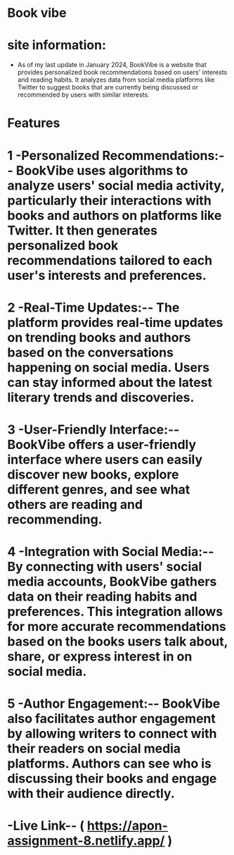 # Book vibe

# site information:

- As of my last update in January 2024, BookVibe is a website that provides personalized book recommendations based on users' interests and reading habits. It analyzes data from social media platforms like Twitter to suggest books that are currently being discussed or recommended by users with similar interests.

# Features

# 1 -Personalized Recommendations:-- BookVibe uses algorithms to analyze users' social media activity, particularly their interactions with books and authors on platforms like Twitter. It then generates personalized book recommendations tailored to each user's interests and preferences.

# 2 -Real-Time Updates:-- The platform provides real-time updates on trending books and authors based on the conversations happening on social media. Users can stay informed about the latest literary trends and discoveries.

# 3 -User-Friendly Interface:-- BookVibe offers a user-friendly interface where users can easily discover new books, explore different genres, and see what others are reading and recommending.

# 4 -Integration with Social Media:-- By connecting with users' social media accounts, BookVibe gathers data on their reading habits and preferences. This integration allows for more accurate recommendations based on the books users talk about, share, or express interest in on social media.

# 5 -Author Engagement:-- BookVibe also facilitates author engagement by allowing writers to connect with their readers on social media platforms. Authors can see who is discussing their books and engage with their audience directly.


# -Live Link-- ( https://apon-assignment-8.netlify.app/ )



